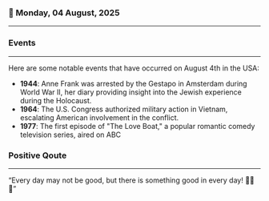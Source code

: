 ### 📅 Monday, 04 August, 2025
------
### Events
------
Here are some notable events that have occurred on August 4th in the USA:

- **1944**: Anne Frank was arrested by the Gestapo in Amsterdam during World War II, her diary providing insight into the Jewish experience during the Holocaust.
- **1964**: The U.S. Congress authorized military action in Vietnam, escalating American involvement in the conflict. 
- **1977**: The first episode of "The Love Boat," a popular romantic comedy television series, aired on ABC
### Positive Qoute
------
“Every day may not be good, but there is something good in every day! 🌟😊✨”
